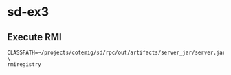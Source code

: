 # sd-ex3

## Execute RMI
```
CLASSPATH=~/projects/cotemig/sd/rpc/out/artifacts/server_jar/server.jar \
rmiregistry
```
